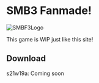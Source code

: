 # SMB3 Fanmade!

![SMBF3Logo](https://user-images.githubusercontent.com/84639718/146798123-4ba658d0-4e54-4732-9988-5de6a06c0aa7.png)

This game is WIP just like this site!

## Download

s21w19a: Coming soon
